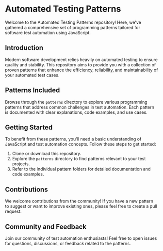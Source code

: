 # Automated Testing Patterns

Welcome to the Automated Testing Patterns repository! Here, we've gathered a comprehensive set of programming patterns tailored for software test automation using JavaScript.

## Introduction

Modern software development relies heavily on automated testing to ensure quality and stability. This repository aims to provide you with a collection of proven patterns that enhance the efficiency, reliability, and maintainability of your automated test cases.

## Patterns Included

Browse through the `patterns` directory to explore various programming patterns that address common challenges in test automation. Each pattern is documented with clear explanations, code examples, and use cases.

## Getting Started

To benefit from these patterns, you'll need a basic understanding of JavaScript and test automation concepts. Follow these steps to get started:

1. Clone or download this repository.
2. Explore the `patterns` directory to find patterns relevant to your test projects.
3. Refer to the individual pattern folders for detailed documentation and code examples.

## Contributions

We welcome contributions from the community! If you have a new pattern to suggest or want to improve existing ones, please feel free to create a pull request.

## Community and Feedback

Join our community of test automation enthusiasts! Feel free to open issues for questions, discussions, or feedback related to the patterns.

